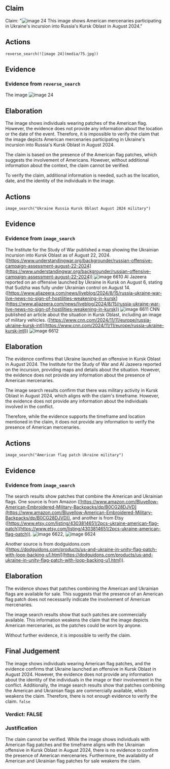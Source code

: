 ## Claim
Claim: "![image 24](media/75.jpg) This image shows American mercenaries participating in Ukraine's incursion into Russia's Kursk Oblast in August 2024."

## Actions
```
reverse_search(![image 24](media/75.jpg))
```

## Evidence
### Evidence from `reverse_search`
The image ![image 24](media/75.jpg)

## Elaboration
The image shows individuals wearing patches of the American flag. However, the evidence does not provide any information about the location or the date of the event. Therefore, it is impossible to verify the claim that the image depicts American mercenaries participating in Ukraine's incursion into Russia's Kursk Oblast in August 2024.

The claim is based on the presence of the American flag patches, which suggests the involvement of Americans. However, without additional information about the context, the claim cannot be verified.

To verify the claim, additional information is needed, such as the location, date, and the identity of the individuals in the image.


## Actions
```
image_search("Ukraine Russia Kursk Oblast August 2024 military")
```

## Evidence
### Evidence from `image_search`
The Institute for the Study of War published a map showing the Ukrainian incursion into Kursk Oblast as of August 22, 2024. ([https://www.understandingwar.org/backgrounder/russian-offensive-campaign-assessment-august-22-2024](https://www.understandingwar.org/backgrounder/russian-offensive-campaign-assessment-august-22-2024)) ![image 6610](media/2025-08-29_22-54-1756508059-876965.jpg) Al Jazeera reported on an offensive launched by Ukraine in Kursk on August 6, stating that Sudzha was fully under Ukrainian control on August 14. ([https://www.aljazeera.com/news/liveblog/2024/8/15/russia-ukraine-war-live-news-no-sign-of-hostilities-weakening-in-kursk](https://www.aljazeera.com/news/liveblog/2024/8/15/russia-ukraine-war-live-news-no-sign-of-hostilities-weakening-in-kursk)) ![image 6611](media/2025-08-29_22-54-1756508060-346257.jpg) CNN published an article about the situation in Kursk Oblast, including an image of military vehicles. ([https://www.cnn.com/2024/11/11/europe/russia-ukraine-kursk-intl](https://www.cnn.com/2024/11/11/europe/russia-ukraine-kursk-intl)) ![image 6612](media/2025-08-29_22-54-1756508060-698742.jpg)


## Elaboration
The evidence confirms that Ukraine launched an offensive in Kursk Oblast in August 2024. The Institute for the Study of War and Al Jazeera reported on the incursion, providing maps and details about the situation. However, the evidence does not provide any information about the presence of American mercenaries.

The image search results confirm that there was military activity in Kursk Oblast in August 2024, which aligns with the claim's timeframe. However, the evidence does not provide any information about the individuals involved in the conflict.

Therefore, while the evidence supports the timeframe and location mentioned in the claim, it does not provide any information to verify the presence of American mercenaries.


## Actions
```
image_search("American flag patch Ukraine military")
```

## Evidence
### Evidence from `image_search`
The search results show patches that combine the American and Ukrainian flags. One source is from Amazon ([https://www.amazon.com/Bluyellow-American-Embroidered-Military-Backpacks/dp/B0CG28DJVD](https://www.amazon.com/Bluyellow-American-Embroidered-Military-Backpacks/dp/B0CG28DJVD)), and another is from Etsy ([https://www.etsy.com/listing/4303814651/2pcs-ukraine-american-flag-patch](https://www.etsy.com/listing/4303814651/2pcs-ukraine-american-flag-patch)). ![image 6622](media/2025-08-29_22-54-1756508077-725762.jpg), ![image 6624](media/2025-08-29_22-54-1756508078-400393.jpg)

Another source is from dodguidons.com ([https://dodguidons.com/products/us-and-ukraine-in-unity-flag-patch-with-loop-backing-u1.html](https://dodguidons.com/products/us-and-ukraine-in-unity-flag-patch-with-loop-backing-u1.html)).


## Elaboration
The evidence shows that patches combining the American and Ukrainian flags are available for sale. This suggests that the presence of an American flag patch does not necessarily indicate the involvement of American mercenaries.

The image search results show that such patches are commercially available. This information weakens the claim that the image depicts American mercenaries, as the patches could be worn by anyone.

Without further evidence, it is impossible to verify the claim.


## Final Judgement
The image shows individuals wearing American flag patches, and the evidence confirms that Ukraine launched an offensive in Kursk Oblast in August 2024. However, the evidence does not provide any information about the identity of the individuals in the image or their involvement in the conflict. Additionally, the image search results show that patches combining the American and Ukrainian flags are commercially available, which weakens the claim. Therefore, there is not enough evidence to verify the claim. `false`

### Verdict: FALSE

### Justification
The claim cannot be verified. While the image shows individuals with American flag patches and the timeframe aligns with the Ukrainian offensive in Kursk Oblast in August 2024, there is no evidence to confirm the presence of American mercenaries. Furthermore, the availability of American and Ukrainian flag patches for sale weakens the claim.
